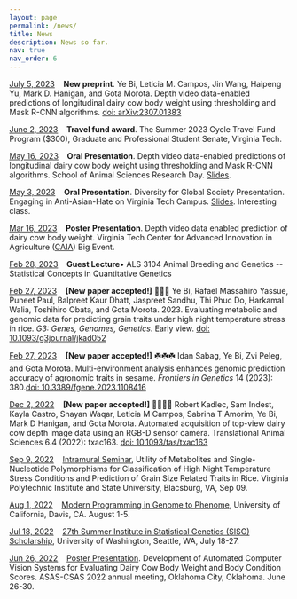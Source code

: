 ```yaml
---
layout: page
permalink: /news/
title: News
description: News so far.
nav: true
nav_order: 6
---
```

<u>July 5, 2023</u> &nbsp;&nbsp; <strong>New preprint</strong>. Ye Bi, Leticia M. Campos, Jin Wang, Haipeng Yu, Mark D. Hanigan, and Gota Morota. Depth video data-enabled predictions of longitudinal dairy cow body weight using thresholding and Mask R-CNN algorithms. [doi: arXiv:2307.01383](https://arxiv.org/abs/2307.01383)

<u>June 2, 2023</u> &nbsp;&nbsp; <strong>Travel fund award</strong>. The Summer 2023 Cycle Travel Fund Program (\$300), Graduate and Professional Student Senate, Virginia Tech.

<u>May 16, 2023</u> &nbsp;&nbsp; <strong>Oral Presentation</strong>. Depth video data-enabled predictions of longitudinal dairy cow body weight using thresholding and Mask R-CNN algorithms. School of Animal Sciences Research Day. [Slides](https://docs.google.com/presentation/d/1OJJq71HAxbWsqVaWzYRRXMic-RIrhCZRp1Zeyji_69E/edit?usp=sharing).

<u>May 3, 2023</u> &nbsp;&nbsp; <strong>Oral Presentation</strong>. Diversity for Global Society Presentation. Engaging in Anti-Asian-Hate on Virginia Tech Campus. [Slides](https://docs.google.com/presentation/d/11cDFQDA8LaF007pkqqETALj_1L-3fOlB-QMJc7I6dNg/edit?usp=sharing). Interesting class. 

<u>Mar 16, 2023</u> &nbsp;&nbsp; <strong>Poster Presentation</strong>. Depth video data enabled prediction of dairy cow body weight. Virginia Tech Center for Advanced Innovation in Agriculture ([CAIA](https://caia.cals.vt.edu/)) Big Event.

<u>Feb 28, 2023</u> &nbsp;&nbsp; <strong>Guest Lecture</strong>• ALS 3104 Animal Breeding and Genetics -- Statistical Concepts in Quantitative Genetics

<u>Feb 27, 2023</u> &nbsp;&nbsp; <strong>[New paper accepted!]</strong> 🌾🌾🌾 Ye Bi, Rafael Massahiro Yassue, Puneet Paul, Balpreet Kaur Dhatt, Jaspreet Sandhu, Thi Phuc Do, Harkamal Walia, Toshihiro Obata, and Gota Morota. 2023. Evaluating metabolic and genomic data for predicting grain traits under high night temperature stress in rice. <i>G3: Genes, Genomes, Genetics</i>. Early view. [doi: 10.1093/g3journal/jkad052](https://doi.org/10.1093/g3journal/jkad052)

<u>Feb 27, 2023</u> &nbsp;&nbsp; <strong>[New paper accepted!]</strong> ☘️☘️☘️ Idan Sabag, Ye Bi, Zvi Peleg, and Gota Morota. Multi-environment analysis enhances genomic prediction accuracy of agronomic traits in sesame. <i> Frontiers in Genetics </i> 14 (2023): 380.[doi: 10.3389/fgene.2023.1108416](https://doi.org/10.3389/fgene.2023.1108416)

<u>Dec 2, 2022</u>  &nbsp;&nbsp; <strong>[New paper accepted!]</strong> 🐄📸🐄📸 Robert Kadlec, Sam Indest, Kayla Castro, Shayan Waqar, Leticia M Campos, Sabrina T Amorim, Ye Bi, Mark D Hanigan, and Gota Morota. Automated acquisition of top-view dairy cow depth image data using an RGB-D sensor camera. Translational Animal Sciences 6.4 (2022): txac163. [doi: 10.1093/tas/txac163](https://doi.org/10.1093/tas/txac163)

<u>Sep 9, 2022</u>  &nbsp;&nbsp; [Intramural Seminar](https://vt-ads.github.io/), Utility of Metabolites and Single-Nucleotide Polymorphisms for Classification of High Night Temperature Stress Conditions and Prediction of Grain Size Related Traits in Rice. Virginia Polytechnic Institute and State University, Blacsburg, VA, Sep 09.

<u>Aug 1, 2022</u>	&nbsp;&nbsp;  [Modern Programming in Genome to Phenome](https://shortcourse.qtl.rocks/), University of California, Davis, CA. August 1-5.
 
<u>Jul 18, 2022</u>  &nbsp;&nbsp; [27th Summer Institute in Statistical Genetics (SISG) Scholarship](https://si.biostat.washington.edu/scholarships), University of Washington, Seattle, WA, July 18-27.

<u>Jun 26, 2022</u> &nbsp;&nbsp; [Poster Presentation](https://cdmcd.co/DwBqXa). Development of Automated Computer Vision Systems for Evaluating Dairy Cow Body Weight and Body Condition Scores. ASAS-CSAS 2022 annual meeting, Oklahoma City, Oklahoma. June 26-30.
